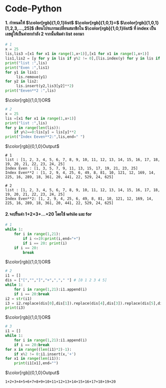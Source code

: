 # Code-Python

#### **1. กำหนดให้ $\color[rgb]{1,0,1}list$ $\color[rgb]{1,0,1}=$ $\color[rgb]{1,0,1}[1,2,3,...,25]$ เขียนโปรเเกรมเปลี่ยนสมาชิกใน $\color[rgb]{1,0,1}list$ ที่ index เป็นเลขคู่ให้เป็นค่ายกกำลัง 2 จากนั้นพิมค่า list ออกมา**
```Python
# 1
x = 25
lis,lis3 =[x1 for x1 in range(1,x+1)],[x1 for x1 in range(1,x+1)]
lis1,lis2 = [y for y in lis if y%2 != 0],[lis.index(y) for y in lis if y%2 != 0]
print("list :",lis)
print("Even :",lis1)
for y1 in lis1:
     lis.remove(y1)
for y2 in lis2:
     lis.insert(y2,lis3[y2]**2)
print("Eeven**2 :",lis)
```
$\color[rgb]{1,0,1}OR$
```Python
# 2
x = 25
lis =[x1 for x1 in range(1,x+1)]
print("list :",lis)
for y in range(len(lis)):
    if y%2==0:lis[y] = lis[y]**2
print("Index Eeven**2:",lis,end=" ")
```
$\color[rgb]{0,1,0}Output$
```Txt
# 1
list : [1, 2, 3, 4, 5, 6, 7, 8, 9, 10, 11, 12, 13, 14, 15, 16, 17, 18, 19, 20, 21, 22, 23, 24, 25]
Index Even : [1, 3, 5, 7, 9, 11, 13, 15, 17, 19, 21, 23, 25]
Index Even**2 : [1, 2, 9, 4, 25, 6, 49, 8, 81, 10, 121, 12, 169, 14, 225, 16, 289, 18, 361, 20, 441, 22, 529, 24, 625]
```
```Txt
# 2
list : [1, 2, 3, 4, 5, 6, 7, 8, 9, 10, 11, 12, 13, 14, 15, 16, 17, 18, 19, 20, 21, 22, 23, 24, 25]
Index Even**2: [1, 2, 9, 4, 25, 6, 49, 8, 81, 10, 121, 12, 169, 14, 225, 16, 289, 18, 361, 20, 441, 22, 529, 24, 625]
```
#### **2.จงปริ้นค่า 1+2+3+...+20 โดยใช้ while และ for**
```Python
# 1
while 1:
    for i in range(1,21):
        if i <=19:print(i,end="+")
        if i == 20: print(i)
    if i == 20:
        break
```
$\color[rgb]{1,0,1}OR$
```Python
# 2
i1 = []
dis = ["[","","]","+",","," "] # [0 1 2 3 4 5] 
while 1:
    for i in range(1,21):i1.append(i)   
    if i == 20:break
i2 = str(i1)
i3 = i2.replace(dis[0],dis[1]).replace(dis[4],dis[3]).replace(dis[5],dis[1]).replace(dis[2],dis[1])
print(i3)
```
$\color[rgb]{1,0,1}OR$
```Python
# 3
i1 = []
while 1:
    for i in range(1,21):i1.append(i)   
    if i == 20:break
for x in range((len(i1)*2)-1):
    if x%2 != 0:i1.insert(x,'+')
for x1 in range(len(i1)):
    print(i1[x1],end="")
```
$\color[rgb]{0,1,0}Output$
```Txt
1+2+3+4+5+6+7+8+9+10+11+12+13+14+15+16+17+18+19+20
```
